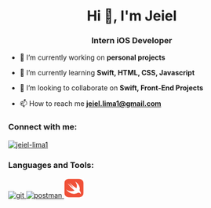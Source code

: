 <h1 align="center">Hi 👋, I'm Jeiel</h1>
<h3 align="center">Intern iOS Developer</h3>

- 🔭 I’m currently working on **personal projects**

- 🌱 I’m currently learning **Swift, HTML, CSS, Javascript**

- 👯 I’m looking to collaborate on **Swift, Front-End Projects**

- 📫 How to reach me **jeiel.lima1@gmail.com**

<h3 align="left">Connect with me:</h3>
<p align="left">
<a href="https://linkedin.com/in/jeiel-lima1" target="blank"><img align="center" src="https://raw.githubusercontent.com/rahuldkjain/github-profile-readme-generator/master/src/images/icons/Social/linked-in-alt.svg" alt="jeiel-lima1" height="30" width="40" /></a>
</p>

<h3 align="left">Languages and Tools:</h3>
<p align="left"> <a href="https://git-scm.com/" target="_blank" rel="noreferrer"> <img src="https://www.vectorlogo.zone/logos/git-scm/git-scm-icon.svg" alt="git" width="40" height="40"/> </a> <a href="https://postman.com" target="_blank" rel="noreferrer"> <img src="https://www.vectorlogo.zone/logos/getpostman/getpostman-icon.svg" alt="postman" width="40" height="40"/> </a> <a href="https://developer.apple.com/swift/" target="_blank" rel="noreferrer"> <img src="https://raw.githubusercontent.com/devicons/devicon/master/icons/swift/swift-original.svg" alt="swift" width="40" height="40"/> </a> </p>
